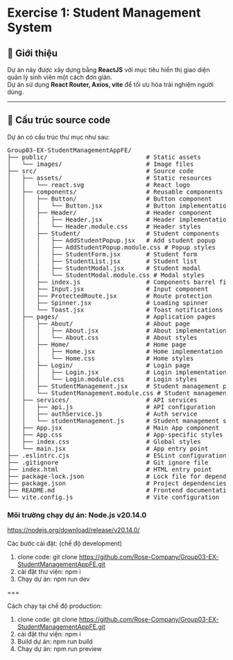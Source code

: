 # Exercise 1: Student Management System

## 📌 Giới thiệu

Dự án này được xây dựng bằng **ReactJS** với mục tiêu hiển thị giao diện quản lý sinh viên một cách đơn giản.  
Dự án sử dụng **React Router, Axios, vite** để tối ưu hóa trải nghiệm người dùng.

---

## 📂 Cấu trúc source code

Dự án có cấu trúc thư mục như sau:
<pre>
Group03-EX-StudentManagementAppFE/
├── public/                           # Static assets
│   └── images/                       # Image files
├── src/                              # Source code
│   ├── assets/                       # Static resources
│   │   └── react.svg                 # React logo
│   ├── components/                   # Reusable components
│   │   ├── Button/                   # Button component
│   │   │   └── Button.jsx            # Button implementation
│   │   ├── Header/                   # Header component
│   │   │   ├── Header.jsx            # Header implementation
│   │   │   └── Header.module.css     # Header styles
│   │   ├── Student/                  # Student components
│   │   │   ├── AddStudentPopup.jsx   # Add student popup
│   │   │   ├── AddStudentPopup.module.css # Popup styles
│   │   │   ├── StudentForm.jsx       # Student form
│   │   │   ├── StudentList.jsx       # Student list
│   │   │   ├── StudentModal.jsx      # Student modal
│   │   │   └── StudentModal.module.css # Modal styles
│   │   ├── index.js                  # Components barrel file
│   │   ├── Input.jsx                 # Input component
│   │   ├── ProtectedRoute.jsx        # Route protection
│   │   ├── Spinner.jsx               # Loading spinner
│   │   └── Toast.jsx                 # Toast notifications
│   ├── pages/                        # Application pages
│   │   ├── About/                    # About page
│   │   │   ├── About.jsx             # About implementation
│   │   │   └── About.css             # About styles
│   │   ├── Home/                     # Home page
│   │   │   ├── Home.jsx              # Home implementation
│   │   │   └── Home.css              # Home styles
│   │   ├── Login/                    # Login page
│   │   │   ├── Login.jsx             # Login implementation
│   │   │   └── Login.module.css      # Login styles
│   │   ├── StudentManagement.jsx     # Student management page
│   │   └── StudentManagement.module.css # Student management styles
│   ├── services/                     # API services
│   │   ├── api.js                    # API configuration
│   │   ├── authService.js            # Auth service
│   │   └── studentManagement.js      # Student management service
│   ├── App.jsx                       # Main App component
│   ├── App.css                       # App-specific styles
│   ├── index.css                     # Global styles
│   └── main.jsx                      # App entry point
├── .eslintrc.cjs                     # ESLint configuration
├── .gitignore                        # Git ignore file
├── index.html                        # HTML entry point
├── package-lock.json                 # Lock file for dependencies
├── package.json                      # Project dependencies
├── README.md                         # Frontend documentation
└── vite.config.js                    # Vite configuration
</pre>
### Môi trường chạy dự án: Node.js v20.14.0

https://nodejs.org/download/release/v20.14.0/

Các bước cài đặt: (chế độ development)

1. clone code: git clone https://github.com/Rose-Company/Group03-EX-StudentManagementAppFE.git
2. cài đặt thư viện: npm i
3. Chạy dự án: npm run dev

===

Cách chạy tại chế độ production:

1. clone code: git clone https://github.com/Rose-Company/Group03-EX-StudentManagementAppFE.git
2. cài đặt thư viện: npm i
3. Build dự án: npm run build
4. Chạy dự án: npm run preview
